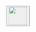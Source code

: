 <html>
<head>
  <title></title>
  <style>
  html, body {
    height: 100%;
    margin: 0;
  }

  body {
    background: white;
    display: flex;
    align-items: center;
    justify-content: center;
  }
  </style>
</head>
<body>
<p align="center">
<canvas width="400" height="400" id="game"></canvas>
</p>
<script>
const canvas = document.getElementById('game');
const context = canvas.getContext('2d');
const grid = 15;
const birdHeight = grid * 5; // 80
const maxPaddleY = canvas.height - grid - birdHeight;

var birdSpeed = 6;

const bird = {
  // start in the middle of the game on the left side
  x: grid * 2,
  y: canvas.height / 2 - birdHeight / 2,
  width: grid,
  height: birdHeight,

  // paddle velocity
  dy: 0
};

// check for collision between two objects using axis-aligned bounding box (AABB)
// @see https://developer.mozilla.org/en-US/docs/Games/Techniques/2D_collision_detection
function collides(obj1, obj2) {
  return obj1.x < obj2.x + obj2.width &&
         obj1.x + obj1.width > obj2.x &&
         obj1.y < obj2.y + obj2.height &&
         obj1.y + obj1.height > obj2.y;
}

// game loop
function loop() {
  requestAnimationFrame(loop);
  context.clearRect(0,0,canvas.width,canvas.height);

  // move bird by their velocity
  bird.y += birdPaddle.dy;

  // prevent bird from going through walls
  if (leftPaddle.y < grid) {
    leftPaddle.y = grid;
  }
  else if (bird.y > maxBirdY) {
    bird.y = maxBirdY;
  }


  // draw bird
  context.fillStyle = 'black';
  context.fillRect(bird.x, bird.y, bird.width, bird.height);

  // draw walls
  context.fillStyle = 'black';
  context.fillRect(0, 0, canvas.width, grid);
  context.fillRect(0, canvas.height - grid, canvas.width, canvas.height);

  // draw dotted line down the middle
  for (let i = grid; i < canvas.height - grid; i += grid * 2) {
    context.fillRect(canvas.width / 2 - grid / 2, i, grid, grid);
  }
}

// listen to keyboard events to move the paddles
document.addEventListener('keydown', function(e) {


  // w key
  if (e.which === 87) {
    bird.dy = -birdSpeed;
  }
  // a key
  else if (e.which === 83) {
    bird.dy = birdSpeed;
  }
});

// listen to keyboard events to stop the bird if key is released
document.addEventListener('keyup', function(e) {

  if (e.which === 83 || e.which === 87) {
    bird.dy = 0;
  }
});

// start the game
requestAnimationFrame(loop);
</script>
</body>
<p align="center">
<button onclick="location.href='https://thingy937.github.io/'"><img src="https://raw.githubusercontent.com/thingy937/Snake-game-/master/home_circle_icon_137496.png" width="50" height="50"></button>
</p>
</html>
